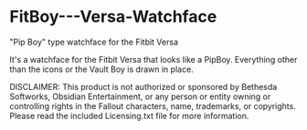 # FitBoy---Versa-Watchface
"Pip Boy" type watchface for the Fitbit Versa

It's a watchface for the Fitbit Versa that looks like a PipBoy.
Everything other than the icons or the Vault Boy is drawn in place.

DISCLAIMER: This product is not authorized or sponsored by Bethesda Softworks, Obsidian Entertainment, or any person
or entity owning or controlling rights in the Fallout characters, name, trademarks, or copyrights.  Please read the
included Licensing.txt file for more information.
